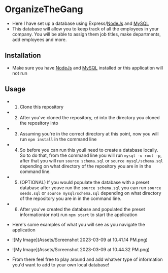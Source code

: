 # OrganizeTheGang

- Here I have set up a database using Express/[NodeJs](https://nodejs.org/en/download/) and [MySQL](https://dev.mysql.com/downloads/mysql/) 
- This database will allow you to keep track of all the employees in your company. You will be able to assign them job titles, make departments, add employees and more.

## Installation 

- Make sure you have [NodeJs](https://nodejs.org/en/download/) and [MySQL](https://dev.mysql.com/downloads/mysql/) installed or this application will not run

## Usage 

- 1. Clone this repository 

- 2. After you've cloned the repository, `cd` into the directory you cloned the repository into

- 3. Assuming you're in the correct directory at this point, now you will run `npm install` in the command line

- 4. So before you can run this youll need to create a database locally. So to do that, from the command line you will run `mysql -u root -p`, after that you will run `source schema.sql` or `source mysql/schema.sql` depending on what directory of the repository you are in in the command line. 

- 5. (OPTIONAL) If you would populate the database with a preset database after youve run the `source schema.sql` you can run `source seeds.sql` or `source mysql/schema.sql` depending on what directory of the repository you are in in the command line. 

- 6. After you've created the database and populated the preset information(or not) run `npm start` to start the application

- Here's some examples of what you will see as you navigate the application 
- ![My Image](Assets/Screenshot 2023-03-09 at 10.41.14 PM.png)
- ![My Image](Assets/Screenshot 2023-03-09 at 10.44.32 PM.png)

- From there feel free to play around and add whatver type of information you'd want to add to your own local database!

